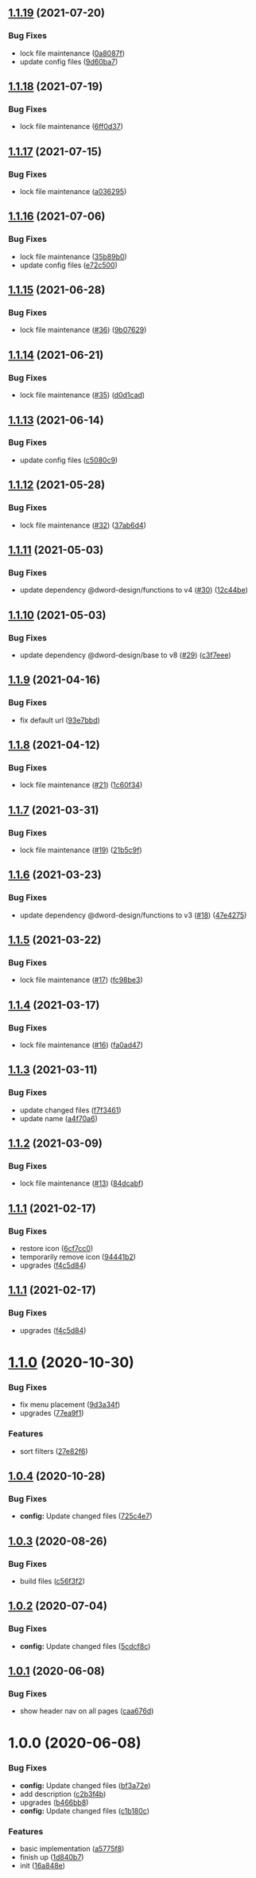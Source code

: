 ## [1.1.19](https://github.com/dword-design/github-saved-filters/compare/v1.1.18...v1.1.19) (2021-07-20)


### Bug Fixes

* lock file maintenance ([0a8087f](https://github.com/dword-design/github-saved-filters/commit/0a8087f2781975d05487484a533645e822a1eea7))
* update config files ([9d60ba7](https://github.com/dword-design/github-saved-filters/commit/9d60ba70ae680ec3d530e62cf59e5f2ab42d4a8e))

## [1.1.18](https://github.com/dword-design/github-saved-filters/compare/v1.1.17...v1.1.18) (2021-07-19)


### Bug Fixes

* lock file maintenance ([6ff0d37](https://github.com/dword-design/github-saved-filters/commit/6ff0d371a0cccc9ea495cb2fbfd7ebca3985e609))

## [1.1.17](https://github.com/dword-design/github-saved-filters/compare/v1.1.16...v1.1.17) (2021-07-15)


### Bug Fixes

* lock file maintenance ([a036295](https://github.com/dword-design/github-saved-filters/commit/a0362950b8dae5408a57f53a48c2fa3cc7629536))

## [1.1.16](https://github.com/dword-design/github-saved-filters/compare/v1.1.15...v1.1.16) (2021-07-06)


### Bug Fixes

* lock file maintenance ([35b89b0](https://github.com/dword-design/github-saved-filters/commit/35b89b0332a91a9130f75ef9556966fb5c5260dc))
* update config files ([e72c500](https://github.com/dword-design/github-saved-filters/commit/e72c500a0e013b251c7e85e5c5a1e07ec2ace51d))

## [1.1.15](https://github.com/dword-design/github-saved-filters/compare/v1.1.14...v1.1.15) (2021-06-28)


### Bug Fixes

* lock file maintenance ([#36](https://github.com/dword-design/github-saved-filters/issues/36)) ([9b07629](https://github.com/dword-design/github-saved-filters/commit/9b07629c53b7cb8bd8b38f6e369004029f593a33))

## [1.1.14](https://github.com/dword-design/github-saved-filters/compare/v1.1.13...v1.1.14) (2021-06-21)


### Bug Fixes

* lock file maintenance ([#35](https://github.com/dword-design/github-saved-filters/issues/35)) ([d0d1cad](https://github.com/dword-design/github-saved-filters/commit/d0d1cad13efbe27102bb2ba887ad69df3e9ff794))

## [1.1.13](https://github.com/dword-design/github-saved-filters/compare/v1.1.12...v1.1.13) (2021-06-14)


### Bug Fixes

* update config files ([c5080c9](https://github.com/dword-design/github-saved-filters/commit/c5080c985c64f9b2f2738fd61219c72fb984654e))

## [1.1.12](https://github.com/dword-design/github-saved-filters/compare/v1.1.11...v1.1.12) (2021-05-28)


### Bug Fixes

* lock file maintenance ([#32](https://github.com/dword-design/github-saved-filters/issues/32)) ([37ab6d4](https://github.com/dword-design/github-saved-filters/commit/37ab6d4bbcea389879f96a0848047636319b4a84))

## [1.1.11](https://github.com/dword-design/github-saved-filters/compare/v1.1.10...v1.1.11) (2021-05-03)


### Bug Fixes

* update dependency @dword-design/functions to v4 ([#30](https://github.com/dword-design/github-saved-filters/issues/30)) ([12c44be](https://github.com/dword-design/github-saved-filters/commit/12c44be54a3ac55f5a1e75d3d21da9f4a2590631))

## [1.1.10](https://github.com/dword-design/github-saved-filters/compare/v1.1.9...v1.1.10) (2021-05-03)


### Bug Fixes

* update dependency @dword-design/base to v8 ([#29](https://github.com/dword-design/github-saved-filters/issues/29)) ([c3f7eee](https://github.com/dword-design/github-saved-filters/commit/c3f7eeee4054bbda2836ea2eb965d0a582ef25dd))

## [1.1.9](https://github.com/dword-design/github-saved-filters/compare/v1.1.8...v1.1.9) (2021-04-16)


### Bug Fixes

* fix default url ([93e7bbd](https://github.com/dword-design/github-saved-filters/commit/93e7bbd544f60256afacaba4b83f677cdc1f64ad))

## [1.1.8](https://github.com/dword-design/github-saved-filters/compare/v1.1.7...v1.1.8) (2021-04-12)


### Bug Fixes

* lock file maintenance ([#21](https://github.com/dword-design/github-saved-filters/issues/21)) ([1c60f34](https://github.com/dword-design/github-saved-filters/commit/1c60f34d23e76f58ddbefae6fc5cb1ddc0a62092))

## [1.1.7](https://github.com/dword-design/github-saved-filters/compare/v1.1.6...v1.1.7) (2021-03-31)


### Bug Fixes

* lock file maintenance ([#19](https://github.com/dword-design/github-saved-filters/issues/19)) ([21b5c9f](https://github.com/dword-design/github-saved-filters/commit/21b5c9f766667ec3c2e5508566cf0169bf3b9b0a))

## [1.1.6](https://github.com/dword-design/github-saved-filters/compare/v1.1.5...v1.1.6) (2021-03-23)


### Bug Fixes

* update dependency @dword-design/functions to v3 ([#18](https://github.com/dword-design/github-saved-filters/issues/18)) ([47e4275](https://github.com/dword-design/github-saved-filters/commit/47e4275a35b7675c92e01772cfc4459a6a059230))

## [1.1.5](https://github.com/dword-design/github-saved-filters/compare/v1.1.4...v1.1.5) (2021-03-22)


### Bug Fixes

* lock file maintenance ([#17](https://github.com/dword-design/github-saved-filters/issues/17)) ([fc98be3](https://github.com/dword-design/github-saved-filters/commit/fc98be3d7eb5563332227dd2a9d47b271ba832ef))

## [1.1.4](https://github.com/dword-design/github-saved-filters/compare/v1.1.3...v1.1.4) (2021-03-17)


### Bug Fixes

* lock file maintenance ([#16](https://github.com/dword-design/github-saved-filters/issues/16)) ([fa0ad47](https://github.com/dword-design/github-saved-filters/commit/fa0ad4719d8b2c505e11fbe17dca259e8899b23f))

## [1.1.3](https://github.com/dword-design/github-saved-filters/compare/v1.1.2...v1.1.3) (2021-03-11)


### Bug Fixes

* update changed files ([f7f3461](https://github.com/dword-design/github-saved-filters/commit/f7f34611da7a62ed99360061047efa84abcf34d3))
* update name ([a4f70a6](https://github.com/dword-design/github-saved-filters/commit/a4f70a668731f8169c9bbf53ba7ed9f431934e14))

## [1.1.2](https://github.com/dword-design/github-saved-filters/compare/v1.1.1...v1.1.2) (2021-03-09)


### Bug Fixes

* lock file maintenance ([#13](https://github.com/dword-design/github-saved-filters/issues/13)) ([84dcabf](https://github.com/dword-design/github-saved-filters/commit/84dcabfe348ba1a4c092ab4ca900d5e598c5224c))

## [1.1.1](https://github.com/dword-design/github-saved-filters/compare/v1.1.0...v1.1.1) (2021-02-17)


### Bug Fixes

* restore icon ([6cf7cc0](https://github.com/dword-design/github-saved-filters/commit/6cf7cc0c2dd3a9a4a34fcec37768a77923f89164))
* temporarily remove icon ([94441b2](https://github.com/dword-design/github-saved-filters/commit/94441b2b470f751fc6f64463918b37cdfe943b33))
* upgrades ([f4c5d84](https://github.com/dword-design/github-saved-filters/commit/f4c5d84e897135bc52d5f219a117bf4d933dd0a5))

## [1.1.1](https://github.com/dword-design/github-saved-filters/compare/v1.1.0...v1.1.1) (2021-02-17)


### Bug Fixes

* upgrades ([f4c5d84](https://github.com/dword-design/github-saved-filters/commit/f4c5d84e897135bc52d5f219a117bf4d933dd0a5))

# [1.1.0](https://github.com/dword-design/github-saved-filters/compare/v1.0.4...v1.1.0) (2020-10-30)


### Bug Fixes

* fix menu placement ([9d3a34f](https://github.com/dword-design/github-saved-filters/commit/9d3a34fca28a16a19b422821f7dcf200414d0eb4))
* upgrades ([77ea9f1](https://github.com/dword-design/github-saved-filters/commit/77ea9f14da3ee111ff915bd82adecefb5bc28bda))


### Features

* sort filters ([27e82f6](https://github.com/dword-design/github-saved-filters/commit/27e82f6ee2202dc88b990b2f218fde1049c0fc26))

## [1.0.4](https://github.com/dword-design/github-saved-filters/compare/v1.0.3...v1.0.4) (2020-10-28)


### Bug Fixes

* **config:** Update changed files ([725c4e7](https://github.com/dword-design/github-saved-filters/commit/725c4e71efa1283f5ebf529bc42d2de4ac9a2356))

## [1.0.3](https://github.com/dword-design/github-saved-filters/compare/v1.0.2...v1.0.3) (2020-08-26)


### Bug Fixes

* build files ([c56f3f2](https://github.com/dword-design/github-saved-filters/commit/c56f3f2ec857340dd61d2e3bdf2397921af0a768))

## [1.0.2](https://github.com/dword-design/github-saved-filters/compare/v1.0.1...v1.0.2) (2020-07-04)


### Bug Fixes

* **config:** Update changed files ([5cdcf8c](https://github.com/dword-design/github-saved-filters/commit/5cdcf8c0f1ac99f31aab4f4e51f6c825d6b0469d))

## [1.0.1](https://github.com/dword-design/github-saved-filters/compare/v1.0.0...v1.0.1) (2020-06-08)


### Bug Fixes

* show header nav on all pages ([caa676d](https://github.com/dword-design/github-saved-filters/commit/caa676d36036268b5b6cbdb0284cbf785a8eb4cb))

# 1.0.0 (2020-06-08)


### Bug Fixes

* **config:** Update changed files ([bf3a72e](https://github.com/dword-design/github-saved-filters/commit/bf3a72e8b43adfd78b7a4b4754d983254833b01c))
* add description ([c2b3f4b](https://github.com/dword-design/github-saved-filters/commit/c2b3f4b759f94d8970c8faa33f731f57d4c540eb))
* upgrades ([b466bb8](https://github.com/dword-design/github-saved-filters/commit/b466bb8297d9bcb7f58347dbd537f8281ea4b567))
* **config:** Update changed files ([c1b180c](https://github.com/dword-design/github-saved-filters/commit/c1b180cb4df70f5a770707a712cfb21aec4bdc3f))


### Features

* basic implementation ([a5775f8](https://github.com/dword-design/github-saved-filters/commit/a5775f8626d917e6d4d20433ef72b5a11ea6bb29))
* finish up ([1d840b7](https://github.com/dword-design/github-saved-filters/commit/1d840b75b3685124e6336e8d84139fbbd7126c3b))
* init ([16a848e](https://github.com/dword-design/github-saved-filters/commit/16a848e7b9ff92708c9575e8fa023ce78bc7c020))
